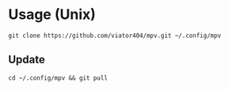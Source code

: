 # Usage (Unix) 
```git clone https://github.com/viator404/mpv.git ~/.config/mpv```

## Update
```cd ~/.config/mpv && git pull```
